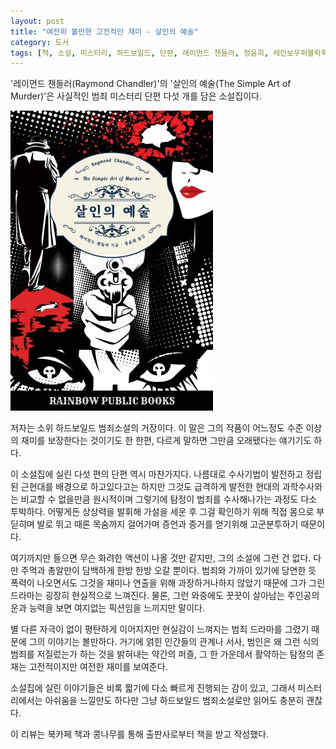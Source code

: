 ```yaml
---
layout: post
title: "여전히 볼만한 고전적인 재미 - 살인의 예술"
category: 도서
tags: [책, 소설, 미스터리, 하드보일드, 단편, 레이먼드 챈들러, 정윤희, 레인보우퍼블릭북스, 북카페 책과 콩나무, 서평]
---
```


'레이먼드 챈들러(Raymond Chandler)'의
'살인의 예술(The Simple Art of Murder)'은
사실적인 범죄 미스터리 단편 다섯 개를 담은 소설집이다.

![표지](/images/simple-art-of-murder-book-h480.jpg)

저자는 소위 하드보일드 범죄소설의 거장이다.
이 말은 그의 작품이 어느정도 수준 이상의 재미를 보장한다는 것이기도 한 한편,
다르게 말하면 그만큼 오래됐다는 얘기기도 하다.

이 소설집에 실린 다섯 편의 단편 역시 마찬가지다.
나름대로 수사기법이 발전하고 정립된 근현대를 배경으로 하고있다고는 하지만
그것도 급격하게 발전한 현대의 과학수사와는 비교할 수 없을만큼 원시적이며
그렇기에 탐정이 범죄를 수사해나가는 과정도 다소 투박하다.
어떻게든 상상력을 발휘해 가설을 세운 후
그걸 확인하기 위해 직접 몸으로 부딛히며 발로 뛰고
때론 목숨까지 걸어가며 증언과 증거를 얻기위해 고군분투하기 때문이다.

여기까지만 들으면 무슨 화려한 액션이 나올 것만 같지만, 그의 소설에 그런 건 없다.
다만 주먹과 총알만이 담백하게 한방 한방 오갈 뿐이다.
범죄와 가까이 있기에 당연한 듯 폭력이 나오면서도
그것을 재미나 연출을 위해 과장하거나하지 않았기 때문에
그가 그린 드라마는 굉장히 현실적으로 느껴진다.
물론, 그런 와중에도 꿋꿋이 살아남는 주인공의 운과 능력을 보면 여지없는 픽션임을 느끼지만 말이다.

별 다른 자극이 없이 평탄하게 이어지지만
현실감이 느껴지는 범죄 드라마를 그렸기 때문에 그의 이야기는 볼만하다.
거기에 얽힌 인간들의 관계나 서사,
범인은 왜 그런 식의 범죄를 저질렀는가 하는 것을 밝혀내는 약간의 퍼즐,
그 한 가운데서 활약하는 탐정의 존재는 고전적이지만 여전한 재미를 보여준다.

소설집에 실린 이야기들은 비록 짧기에 다소 빠르게 진행되는 감이 있고,
그래서 미스터리에서는 아쉬움을 느낄만도 하다만
그냥 하드보일드 범죄소설로만 읽어도 충분히 괜찮다.



<div class="im im-info">
이 리뷰는 북카페 책과 콩나무를 통해 출판사로부터 책을 받고 작성했다.
</div>
